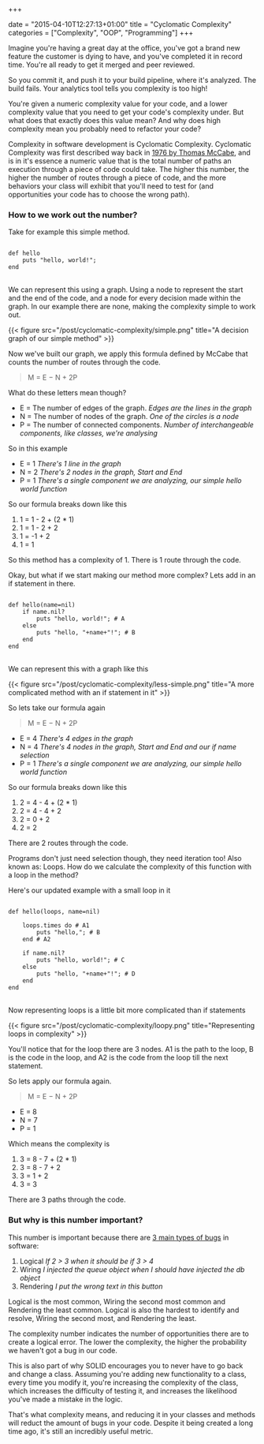+++

date = "2015-04-10T12:27:13+01:00"
title = "Cyclomatic Complexity"
categories = ["Complexity", "OOP", "Programming"]
+++

Imagine you're having a great day at the office, you've got a brand new feature the customer is dying to have, and you've completed it in record time. You're all ready to get it merged and peer reviewed.

So you commit it, and push it to your build pipeline, where it's analyzed. The build fails. Your analytics tool tells you complexity is too high!

You're given a numeric complexity value for your code, and a lower complexity value that you need to get your code's complexity under. But what does that exactly does this value mean? And why does high complexity mean you probably need to refactor your code?

Complexity in software development is Cyclomatic Complexity. Cyclomatic Complexity was first described way back in [1976 by Thomas McCabe](https://books.google.ro/books?id=vtNWAAAAMAAJ&pg=PA3&hl=ro), and is in it's essence a numeric value that is the total number of paths an execution through a piece of code could take. The higher this number, the higher the number of routes through a piece of code, and the more behaviors your class will exhibit that you'll need to test for (and opportunities your code has to choose the wrong path).

### How to we work out the number?

Take for example this simple method.

<pre class="code">
<code class="ruby">
def hello
    puts "hello, world!";
end
</code>
</pre>

We can represent this using a graph. Using a node to represent the start and the end of the code, and a node for every decision made within the graph. In our example there are none, making the complexity simple to work out.

{{< figure src="/post/cyclomatic-complexity/simple.png" title="A decision graph of our simple method" >}}

Now we've built our graph, we apply this formula defined by McCabe that counts the number of routes through the code.

> M = E − N + 2P

What do these letters mean though?

* E = The number of edges of the graph. _Edges are the lines in the graph_
* N = The number of nodes of the graph. _One of the circles is a node_
* P = The number of connected components. _Number of interchangeable components, like classes, we're analysing_

So in this example

* E = 1 _There's 1 line in the graph_
* N = 2 _There's 2 nodes in the graph, Start and End_
* P = 1 _There's a single component we are analyzing, our simple hello world function_

So our formula breaks down like this

1.  1 = 1 - 2 + (2 \* 1)
2.  1 = 1 - 2 + 2
3.  1 = -1 + 2
4.  1 = 1

So this method has a complexity of 1. There is 1 route through the code.

Okay, but what if we start making our method more complex? Lets add in an if statement in there.

<pre class="code">
<code class="ruby">
def hello(name=nil)
    if name.nil?
        puts "hello, world!"; # A
    else
        puts "hello, "+name+"!"; # B
    end
end
</code>
</pre>

We can represent this with a graph like this

{{< figure src="/post/cyclomatic-complexity/less-simple.png" title="A more complicated method with an if statement in it" >}}

So lets take our formula again

> M = E − N + 2P

* E = 4 _There's 4 edges in the graph_
* N = 4 _There's 4 nodes in the graph, Start and End and our if name selection_
* P = 1 _There's a single component we are analyzing, our simple hello world function_

So our formula breaks down like this

1.  2 = 4 - 4 + (2 \* 1)
2.  2 = 4 - 4 + 2
3.  2 = 0 + 2
4.  2 = 2

There are 2 routes through the code.

Programs don't just need selection though, they need iteration too! Also known as: Loops. How do we calculate the complexity of this function with a loop in the method?

Here's our updated example with a small loop in it

<pre class="code">
<code class="ruby">
def hello(loops, name=nil)

    loops.times do # A1
        puts "hello,"; # B
    end # A2

    if name.nil?
        puts "hello, world!"; # C
    else
        puts "hello, "+name+"!"; # D
    end
end
</code>
</pre>

Now representing loops is a little bit more complicated than if statements

{{< figure src="/post/cyclomatic-complexity/loopy.png" title="Representing loops in complexity" >}}

You'll notice that for the loop there are 3 nodes. A1 is the path to the loop, B is the code in the loop, and A2 is the code from the loop till the next statement.

So lets apply our formula again.

> M = E − N + 2P

* E = 8
* N = 7
* P = 1

Which means the complexity is

1.  3 = 8 - 7 + (2 \* 1)
2.  3 = 8 - 7 + 2
3.  3 = 1 + 2
4.  3 = 3

There are 3 paths through the code.

### But why is this number important?

This number is important because there are [3 main types of bugs](http://misko.hevery.com/2008/11/17/unified-theory-of-bugs/) in software:

1.  Logical _If 2 > 3 when it should be if 3 > 4_
2.  Wiring _I injected the queue object when I should have injected the db object_
3.  Rendering _I put the wrong text in this button_

Logical is the most common, Wiring the second most common and Rendering the least common. Logical is also the hardest to identify and resolve, Wiring the second most, and Rendering the least.

The complexity number indicates the number of opportunities there are to create a logical error. The lower the complexity, the higher the probability we haven't got a bug in our code.

This is also part of why SOLID encourages you to never have to go back and change a class. Assuming you're adding new functionality to a class, every time you modify it, you're increasing the complexity of the class, which increases the difficulty of testing it, and increases the likelihood you've made a mistake in the logic.

That's what complexity means, and reducing it in your classes and methods will reduct the amount of bugs in your code. Despite it being created a long time ago, it's still an incredibly useful metric.
